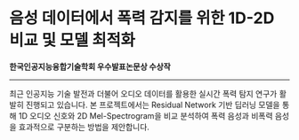 # 음성 데이터에서 폭력 감지를 위한 1D-2D 비교 및 모델 최적화

**한국인공지능융합기술학회 우수발표논문상 수상작**

---

최근 인공지능 기술 발전과 더불어 오디오 데이터를 활용한 실시간 폭력 탐지 연구가 활발히 진행되고 있습니다.
본 프로젝트에서는 Residual Network 기반 딥러닝 모델을 통해 1D 오디오 신호와 2D Mel-Spectrogram을 비교 분석하여 폭력 음성과 비폭력 음성을 효과적으로 구분하는 방법을 제안합니다.  

